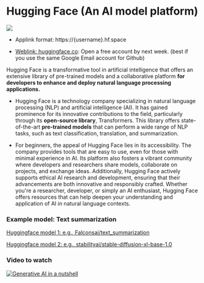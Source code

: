 # Hugging Face (An AI model platform)
![](https://github.com/MK316/Spring2024/blob/main/DLTESOL/huggingfacelogo.png)

+ Applink format: https://{username}.hf.space

+ [Weblink: huggingface.co](https://huggingface.co): Open a free account by next week. (best if you use the same Google Email account for Github)
  
Hugging Face is a transformative tool in artificial intelligence that offers an extensive library of pre-trained models and a collaborative platform **for developers to enhance and deploy natural language processing applications.**

+ Hugging Face is a technology company specializing in natural language processing (NLP) and artificial intelligence (AI). It has gained prominence for its innovative contributions to the field, particularly through its **open-source library**, Transformers. This library offers state-of-the-art **pre-trained models** that can perform a wide range of NLP tasks, such as text classification, translation, and summarization.

+ For beginners, the appeal of Hugging Face lies in its accessibility. The company provides tools that are easy to use, even for those with minimal experience in AI. Its platform also fosters a vibrant community where developers and researchers share models, collaborate on projects, and exchange ideas. Additionally, Hugging Face actively supports ethical AI research and development, ensuring that their advancements are both innovative and responsibly crafted. Whether you're a researcher, developer, or simply an AI enthusiast, Hugging Face offers resources that can help deepen your understanding and application of AI in natural language contexts.

### Example model: Text summarization

[Huggingface model 1: e.g., Falconsai/text_summarization](https://huggingface.co/Falconsai/text_summarization)

[Huggingface model 2: e.g., stabilityai/stable-diffusion-xl-base-1.0](https://huggingface.co/stabilityai/stable-diffusion-xl-base-1.0)
  
### Video to watch

[![Generative AI in a nutshell](https://github.com/MK316/Spring2024/blob/main/DLTESOL/GenAI.png)](https://www.youtube.com/watch?v=2IK3DFHRFfw)
